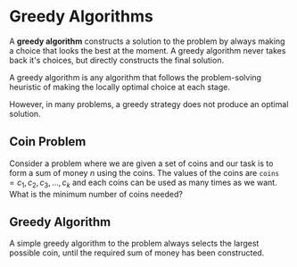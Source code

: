 # Greedy Algorithms

A **greedy algorithm** constructs a solution to the problem by always making a choice that looks the best at the moment. A greedy algorithm never takes back it's choices, but directly constructs the final solution.

A greedy algorithm is any algorithm that follows the problem-solving heuristic of making the locally optimal choice at each stage.

However, in many problems, a greedy strategy does not produce an optimal solution.

## Coin Problem

Consider a problem where we are given a set of coins and our task is to form a sum of money $n$ using the coins. The values of the coins are `coins` $= {c_1, c_2, c_3, ..., c_k}$ and each coins can be used as many times as we want. What is the minimum number of coins needed?

## Greedy Algorithm

A simple greedy algorithm to the problem always selects the largest possible coin, until the required sum of money has been constructed.
